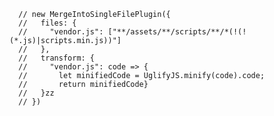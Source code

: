       // new MergeIntoSingleFilePlugin({
      //   files: {
      //     "vendor.js": ["**/assets/**/scripts/**/*(!(!(*.js)|scripts.min.js))"]
      //   },
      //   transform: {
      //     "vendor.js": code => {
      //       let minifiedCode = UglifyJS.minify(code).code;
      //       return minifiedCode}
      //   }zz
      // })